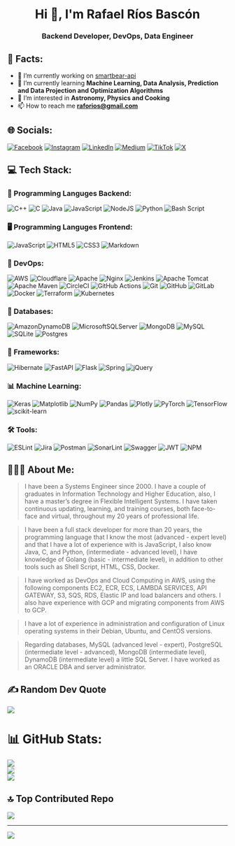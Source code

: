 <h1 align="center">Hi 👋, I'm Rafael Ríos Bascón</h1>
<h3 align="center">Backend Developer, DevOps, Data Engineer</h3>

## 💫 Facts:
- 🔭 I’m currently working on [smartbear-api](https://api.raforios.com/api/v1)
- 🌱 I’m currently learning **Machine Learning, Data Analysis, Prediction and Data Projection and Optimization Algorithms**
- 👀 I’m interested in **Astronomy, Physics and Cooking**
- 📫 How to reach me **raforios@gmail.com**<br>


## 🌐 Socials:
[![Facebook](https://img.shields.io/badge/Facebook-%231877F2.svg?logo=Facebook&logoColor=white)](https://facebook.com/raforios) [![Instagram](https://img.shields.io/badge/Instagram-%23E4405F.svg?logo=Instagram&logoColor=white)](https://instagram.com/raforios_) [![LinkedIn](https://img.shields.io/badge/LinkedIn-%230077B5.svg?logo=linkedin&logoColor=white)](https://linkedin.com/in/https://www.linkedin.com/in/raforios/) [![Medium](https://img.shields.io/badge/Medium-12100E?logo=medium&logoColor=white)](https://medium.com/@@raforios) [![TikTok](https://img.shields.io/badge/TikTok-%23000000.svg?logo=TikTok&logoColor=white)](https:🍠//tiktok.com/@@raforios_) [![X](https://img.shields.io/badge/X-black.svg?logo=X&logoColor=white)](https://x.com/raforios) 

## 💻 Tech Stack:

### 💽 Programming Languges Backend:
![C++](https://img.shields.io/badge/c++-%2300599C.svg?style=for-the-badge&logo=c%2B%2B&logoColor=white) ![C](https://img.shields.io/badge/c-%2300599C.svg?style=for-the-badge&logo=c&logoColor=white) ![Java](https://img.shields.io/badge/java-%23ED8B00.svg?style=for-the-badge&logo=openjdk&logoColor=white) ![JavaScript](https://img.shields.io/badge/javascript-%23323330.svg?style=for-the-badge&logo=javascript&logoColor=%23F7DF1E) ![NodeJS](https://img.shields.io/badge/node.js-6DA55F?style=for-the-badge&logo=node.js&logoColor=white) ![Python](https://img.shields.io/badge/python-3670A0?style=for-the-badge&logo=python&logoColor=ffdd54) ![Bash Script](https://img.shields.io/badge/bash_script-%23121011.svg?style=for-the-badge&logo=gnu-bash&logoColor=white)

### 🖥️ Programming Languges Frontend:
![JavaScript](https://img.shields.io/badge/javascript-%23323330.svg?style=for-the-badge&logo=javascript&logoColor=%23F7DF1E) ![HTML5](https://img.shields.io/badge/html5-%23E34F26.svg?style=for-the-badge&logo=html5&logoColor=white) ![CSS3](https://img.shields.io/badge/css3-%231572B6.svg?style=for-the-badge&logo=css3&logoColor=white) ![Markdown](https://img.shields.io/badge/markdown-%23000000.svg?style=for-the-badge&logo=markdown&logoColor=white) 

### 📶 DevOps:
![AWS](https://img.shields.io/badge/AWS-%23FF9900.svg?style=for-the-badge&logo=amazon-aws&logoColor=white) ![Cloudflare](https://img.shields.io/badge/Cloudflare-F38020?style=for-the-badge&logo=Cloudflare&logoColor=white) ![Apache](https://img.shields.io/badge/apache-%23D42029.svg?style=for-the-badge&logo=apache&logoColor=white) ![Nginx](https://img.shields.io/badge/nginx-%23009639.svg?style=for-the-badge&logo=nginx&logoColor=white) ![Jenkins](https://img.shields.io/badge/jenkins-%232C5263.svg?style=for-the-badge&logo=jenkins&logoColor=white) ![Apache Tomcat](https://img.shields.io/badge/apache%20tomcat-%23F8DC75.svg?style=for-the-badge&logo=apache-tomcat&logoColor=black) ![Apache Maven](https://img.shields.io/badge/Apache%20Maven-C71A36?style=for-the-badge&logo=Apache%20Maven&logoColor=white) ![CircleCI](https://img.shields.io/badge/circleci-%23161616.svg?style=for-the-badge&logo=circleci&logoColor=white) ![GitHub Actions](https://img.shields.io/badge/github%20actions-%232671E5.svg?style=for-the-badge&logo=githubactions&logoColor=white) ![Git](https://img.shields.io/badge/git-%23F05033.svg?style=for-the-badge&logo=git&logoColor=white) ![GitHub](https://img.shields.io/badge/github-%23121011.svg?style=for-the-badge&logo=github&logoColor=white) ![GitLab](https://img.shields.io/badge/gitlab-%23181717.svg?style=for-the-badge&logo=gitlab&logoColor=white) ![Docker](https://img.shields.io/badge/docker-%230db7ed.svg?style=for-the-badge&logo=docker&logoColor=white) ![Terraform](https://img.shields.io/badge/terraform-%235835CC.svg?style=for-the-badge&logo=terraform&logoColor=white)
![Kubernetes](https://img.shields.io/badge/kubernetes-%23326ce5.svg?style=for-the-badge&logo=kubernetes&logoColor=white) 

### 📀 Databases:
![AmazonDynamoDB](https://img.shields.io/badge/Amazon%20DynamoDB-4053D6?style=for-the-badge&logo=Amazon%20DynamoDB&logoColor=white) ![MicrosoftSQLServer](https://img.shields.io/badge/Microsoft%20SQL%20Server-CC2927?style=for-the-badge&logo=microsoft%20sql%20server&logoColor=white) ![MongoDB](https://img.shields.io/badge/MongoDB-%234ea94b.svg?style=for-the-badge&logo=mongodb&logoColor=white) ![MySQL](https://img.shields.io/badge/mysql-4479A1.svg?style=for-the-badge&logo=mysql&logoColor=white) ![SQLite](https://img.shields.io/badge/sqlite-%2307405e.svg?style=for-the-badge&logo=sqlite&logoColor=white) ![Postgres](https://img.shields.io/badge/postgres-%23316192.svg?style=for-the-badge&logo=postgresql&logoColor=white) 

### 🧰 Frameworks:
![Hibernate](https://img.shields.io/badge/Hibernate-59666C?style=for-the-badge&logo=Hibernate&logoColor=white) 
![FastAPI](https://img.shields.io/badge/FastAPI-005571?style=for-the-badge&logo=fastapi) ![Flask](https://img.shields.io/badge/flask-%23000.svg?style=for-the-badge&logo=flask&logoColor=white)
![Spring](https://img.shields.io/badge/spring-%236DB33F.svg?style=for-the-badge&logo=spring&logoColor=white) ![jQuery](https://img.shields.io/badge/jquery-%230769AD.svg?style=for-the-badge&logo=jquery&logoColor=white)

### 📊 Machine Learning:
![Keras](https://img.shields.io/badge/Keras-%23D00000.svg?style=for-the-badge&logo=Keras&logoColor=white) ![Matplotlib](https://img.shields.io/badge/Matplotlib-%23ffffff.svg?style=for-the-badge&logo=Matplotlib&logoColor=black) ![NumPy](https://img.shields.io/badge/numpy-%23013243.svg?style=for-the-badge&logo=numpy&logoColor=white) ![Pandas](https://img.shields.io/badge/pandas-%23150458.svg?style=for-the-badge&logo=pandas&logoColor=white) ![Plotly](https://img.shields.io/badge/Plotly-%233F4F75.svg?style=for-the-badge&logo=plotly&logoColor=white) ![PyTorch](https://img.shields.io/badge/PyTorch-%23EE4C2C.svg?style=for-the-badge&logo=PyTorch&logoColor=white) ![TensorFlow](https://img.shields.io/badge/TensorFlow-%23FF6F00.svg?style=for-the-badge&logo=TensorFlow&logoColor=white) ![scikit-learn](https://img.shields.io/badge/scikit--learn-%23F7931E.svg?style=for-the-badge&logo=scikit-learn&logoColor=white) 

### 🛠️ Tools:
![ESLint](https://img.shields.io/badge/ESLint-4B3263?style=for-the-badge&logo=eslint&logoColor=white) ![Jira](https://img.shields.io/badge/jira-%230A0FFF.svg?style=for-the-badge&logo=jira&logoColor=white) ![Postman](https://img.shields.io/badge/Postman-FF6C37?style=for-the-badge&logo=postman&logoColor=white) ![SonarLint](https://img.shields.io/badge/SonarLint-CB2029?style=for-the-badge&logo=SONARLINT&logoColor=white) ![Swagger](https://img.shields.io/badge/-Swagger-%23Clojure?style=for-the-badge&logo=swagger&logoColor=white) ![JWT](https://img.shields.io/badge/JWT-black?style=for-the-badge&logo=JSON%20web%20tokens) ![NPM](https://img.shields.io/badge/NPM-%23CB3837.svg?style=for-the-badge&logo=npm&logoColor=white)

## 🙋🏻‍♂️ About Me:

> I have been a Systems Engineer since 2000. I have a couple of
graduates in Information Technology and Higher Education, also,
I have a master’s degree in Flexible Intelligent Systems. I have
taken continuous updating, learning, and training courses, both
face-to-face and virtual, throughout my 20 years of professional
life.

> I have been a full stack developer for more than 20 years, the
programming language that I know the most (advanced - expert
level) and that I have a lot of experience with is JavaScript, I also
know Java, C, and Python, (intermediate - advanced level), I
have knowledge of Golang (basic - intermediate level), in
addition to other tools such as Shell Script, HTML, CSS, Docker.

> I have worked as DevOps and Cloud Computing in AWS, using
the following components EC2, ECR, ECS, LAMBDA
SERVICES, API GATEWAY, S3, SQS, RDS, Elastic IP and load
balancers and others.
I also have experience with GCP and migrating components from
AWS to GCP.

> I have a lot of experience in administration and configuration of
Linux operating systems in their Debian, Ubuntu, and CentOS
versions.

> Regarding databases, MySQL (advanced level - expert),
PostgreSQL (intermediate level - advanced), MongoDB
(intermediate level), DynamoDB (intermediate level) a little SQL
Server. I have worked as an ORACLE DBA and server
administrator.

## ✍️ Random Dev Quote
![](https://quotes-github-readme.vercel.app/api?type=vetical&theme=light)

# 📊 GitHub Stats:
![](https://github-readme-stats.vercel.app/api?username=raforios&theme=dark&hide_border=true&include_all_commits=true&count_private=true)<br/>
![](https://github-readme-streak-stats.herokuapp.com/?user=raforios&theme=dark&hide_border=true)<br/>
![](https://github-readme-stats.vercel.app/api/top-langs/?username=raforios&theme=dark&hide_border=true&include_all_commits=true&count_private=true&layout=compact)

## 🔝 Top Contributed Repo
![](https://github-contributor-stats.vercel.app/api?username=raforios&limit=5&theme=default&combine_all_yearly_contributions=true)

---
[![](https://visitcount.itsvg.in/api?id=raforios&icon=0&color=0)](https://visitcount.itsvg.in)

